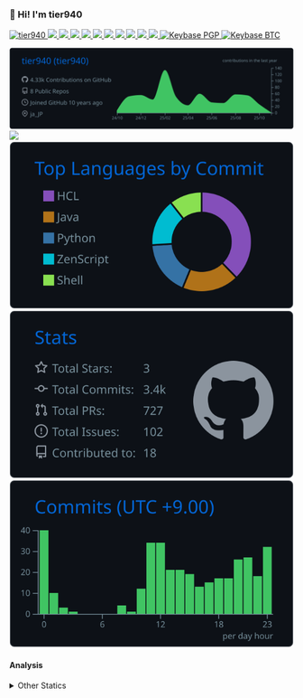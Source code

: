 ### 👋 Hi! I'm tier940

<p align="left"> 
  <a href="https://github.com/tier940/tier940/">
    <img src="https://komarev.com/ghpvc/?username=tier940" alt="tier940" />
  </a>
  <a href="http://twitter.com/tier940">
    <img height="20" src="https://img.shields.io/twitter/follow/tier940?label=Twitter&logo=twitter&style=flat" />
  </a>
  <a href="https://github.com/tier940">
    <img height="20" src="https://img.shields.io/github/followers/tier940?label=follow&logo=github&style=flat" />
  </a>
  <a href="https://www.reddit.com/user/tier940">
    <img height="20" src="https://img.shields.io/reddit/user-karma/combined/tier940?label=Reddit&logo=reddit&style=flat" />
  </a>
  <a href="https://stackoverflow.com/users/17317833/tier940">
    <img height="20" src="https://img.shields.io/stackexchange/stackoverflow/r/17317833?label=StackOverflow&logo=stack-overflow&style=flat" />
  </a>
  <a href="https://zenn.dev/tier940">
    <img height="20" src="https://zenn.badge.nikaera.com/s/tier940/likes" />
  </a>
  <a href="https://zenn.dev/tier940">
    <img height="20" src="https://zenn.badge.nikaera.com/s/tier940/followers" />
  </a>
  <a href="https://zenn.dev/tier940">
    <img height="20" src="https://zenn.badge.nikaera.com/s/tier940/articles" />
  </a>
  <a href="http://qiita.com/tier940">
    <img height="20" src="https://qiita-badge.apiapi.app/s/tier940/posts.svg" />
  </a>
  <a href="http://qiita.com/tier940">
    <img height="20" src="https://qiita-badge.apiapi.app/s/tier940/contributions.svg" />
  </a>
  <a href="https://github.com/tier940/tier940/">
    <img height="20" src="https://github.com/tier940/tier940/actions/workflows/main.yml/badge.svg" />
  </a>
  <a href="https://keybase.io/tier940">
    <img alt="Keybase PGP" src="https://img.shields.io/keybase/pgp/tier940">
  </a>
  <a href="https://keybase.io/tier940">
    <img alt="Keybase BTC" src="https://img.shields.io/keybase/btc/tier940">
  </a>
</p>

[![](https://raw.githubusercontent.com/tier940/tier940/main/profile-summary-card-output/github_dark/0-profile-details.svg)](https://github.com/vn7n24fzkq/github-profile-summary-cards)
[![](https://raw.githubusercontent.com/tier940/tier940/main/profile-summary-card-output/github_dark/1-repos-per-language.svg)](https://github.com/vn7n24fzkq/github-profile-summary-cards) [![](https://raw.githubusercontent.com/tier940/tier940/main/profile-summary-card-output/github_dark/2-most-commit-language.svg)](https://github.com/vn7n24fzkq/github-profile-summary-cards)
[![](https://raw.githubusercontent.com/tier940/tier940/main/profile-summary-card-output/github_dark/3-stats.svg)](https://github.com/vn7n24fzkq/github-profile-summary-cards) [![](https://raw.githubusercontent.com/tier940/tier940/main/profile-summary-card-output/github_dark/4-productive-time.svg)](https://github.com/vn7n24fzkq/github-profile-summary-cards)


#### Analysis
<!-- <img height="150" src="https://github.com/tier940/tier940/blob/master/images/stat.svg" alt="Alternative Text"/> -->

<details>
  <summary>Other Statics</summary>
  <!--START_SECTION:waka-->
![Code Time](http://img.shields.io/badge/Code%20Time-3%2C905%20hrs%2047%20mins-blue)

**🐱 My GitHub Data** 

> 📦 30.5 kB Used in GitHub's Storage 
 > 
> 💼 Opted to Hire
 > 
> 📜 11 Public Repositories 
 > 
> 🔑 3 Private Repositories 
 > 
**I'm an Early 🐤** 

```text
🌞 Morning                2058 commits        ████░░░░░░░░░░░░░░░░░░░░░   16.02 % 
🌆 Daytime                4675 commits        █████████░░░░░░░░░░░░░░░░   36.40 % 
🌃 Evening                4761 commits        █████████░░░░░░░░░░░░░░░░   37.07 % 
🌙 Night                  1351 commits        ███░░░░░░░░░░░░░░░░░░░░░░   10.52 % 
```
📅 **I'm Most Productive on Saturday** 

```text
Monday                   1254 commits        ██░░░░░░░░░░░░░░░░░░░░░░░   09.76 % 
Tuesday                  2152 commits        ████░░░░░░░░░░░░░░░░░░░░░   16.75 % 
Wednesday                1529 commits        ███░░░░░░░░░░░░░░░░░░░░░░   11.90 % 
Thursday                 1370 commits        ███░░░░░░░░░░░░░░░░░░░░░░   10.67 % 
Friday                   1734 commits        ███░░░░░░░░░░░░░░░░░░░░░░   13.50 % 
Saturday                 2478 commits        █████░░░░░░░░░░░░░░░░░░░░   19.29 % 
Sunday                   2328 commits        █████░░░░░░░░░░░░░░░░░░░░   18.12 % 
```


📊 **This Week I Spent My Time On** 

```text
🕑︎ Time Zone: Asia/Tokyo

💬 Programming Languages: 
Other                    35 hrs 50 mins      ███████████████████████░░   91.27 % 
Java                     2 hrs 1 min         █░░░░░░░░░░░░░░░░░░░░░░░░   05.15 % 
Markdown                 40 mins             ░░░░░░░░░░░░░░░░░░░░░░░░░   01.73 % 
INI                      18 mins             ░░░░░░░░░░░░░░░░░░░░░░░░░   00.78 % 
JSON                     10 mins             ░░░░░░░░░░░░░░░░░░░░░░░░░   00.44 % 

🔥 Editors: 
Chrome                   21 hrs 25 mins      ██████████████░░░░░░░░░░░   54.59 % 
Edge                     14 hrs 11 mins      █████████░░░░░░░░░░░░░░░░   36.13 % 
Intellijidea             2 hrs 13 mins       █░░░░░░░░░░░░░░░░░░░░░░░░   05.65 % 
VS Code                  1 hr 25 mins        █░░░░░░░░░░░░░░░░░░░░░░░░   03.64 % 

💻 Operating System: 
Windows                  36 hrs 49 mins      ███████████████████████░░   93.81 % 
Linux                    1 hr 55 mins        █░░░░░░░░░░░░░░░░░░░░░░░░   04.92 % 
Unknown OS               29 mins             ░░░░░░░░░░░░░░░░░░░░░░░░░   01.27 % 
```

**I Mostly Code in Java** 

```text
Java                     14 repos            ███████████░░░░░░░░░░░░░░   45.16 % 
ZenScript                3 repos             ██░░░░░░░░░░░░░░░░░░░░░░░   09.68 % 
HTML                     2 repos             ██░░░░░░░░░░░░░░░░░░░░░░░   06.45 % 
Python                   1 repo              █░░░░░░░░░░░░░░░░░░░░░░░░   03.23 % 
Dockerfile               1 repo              █░░░░░░░░░░░░░░░░░░░░░░░░   03.23 % 
```



**Timeline**

![Lines of Code chart](https://raw.githubusercontent.com/tier940/tier940/main/assets/bar_graph.png)


 Last Updated on 31/05/2024 00:18:38 UTC
<!--END_SECTION:waka-->
</details>
